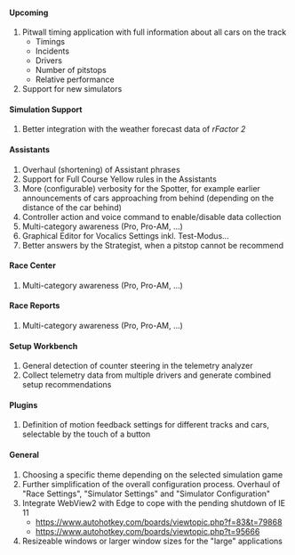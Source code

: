 #### Upcoming
  1. Pitwall timing application with full information about all cars on the track
     - Timings
	 - Incidents
	 - Drivers
	 - Number of pitstops
	 - Relative performance
  2. Support for new simulators

#### Simulation Support
  1. Better integration with the weather forecast data of *rFactor 2*

#### Assistants
  1. Overhaul (shortening) of Assistant phrases
  2. Support for Full Course Yellow rules in the Assistants
  3. More (configurable) verbosity for the Spotter, for example earlier announcements of cars approaching from behind (depending on the distance of the car behind)
  4. Controller action and voice command to enable/disable data collection
  5. Multi-category awareness (Pro, Pro-AM, ...)
  6. Graphical Editor for Vocalics Settings inkl. Test-Modus...
  7. Better answers by the Strategist, when a pitstop cannot be recommend

#### Race Center
  1. Multi-category awareness (Pro, Pro-AM, ...)

#### Race Reports
  1. Multi-category awareness (Pro, Pro-AM, ...)

#### Setup Workbench
  1. General detection of counter steering in the telemetry analyzer
  2. Collect telemetry data from multiple drivers and generate combined setup recommendations

#### Plugins
  1. Definition of motion feedback settings for different tracks and cars, selectable by the touch of a button
  
#### General
  1. Choosing a specific theme depending on the selected simulation game
  2. Further simplification of the overall configuration process. Overhaul of "Race Settings", "Simulator Settings" and "Simulator Configuration"
  3. Integrate WebView2 with Edge to cope with the pending shutdown of IE 11
     - https://www.autohotkey.com/boards/viewtopic.php?f=83&t=79868
	 - https://www.autohotkey.com/boards/viewtopic.php?t=95666
  4. Resizeable windows or larger window sizes for the "large" applications